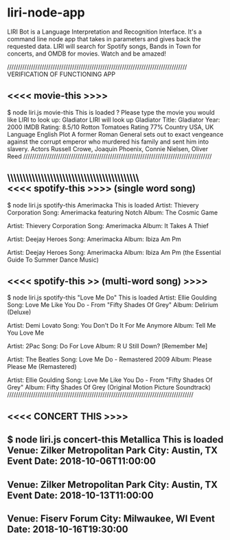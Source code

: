 # liri-node-app

LIRI Bot is a Language Interpretation and Recognition Interface. It's a command line node app that takes in parameters and gives back the requested data. LIRI will search for Spotify songs, Bands in Town for concerts, and OMDB for movies. Watch and be amazed!


///////////////////////////////////////////////////////////////////////////////////
VERIFICATION OF FUNCTIONING APP

<<<< movie-this >>>>
--------------------
$ node liri.js movie-this
This is loaded
? Please type the movie you would like LIRI to look up: Gladiator
 LIRI will look up Gladiator
Title: Gladiator
Year: 2000
IMDB Rating: 8.5/10
Rotton Tomatoes Rating 77%
Country USA, UK
Language English
Plot A former Roman General sets out to exact vengeance against the corrupt emperor who murdered his family and sent him into slavery.
Actors Russell Crowe, Joaquin Phoenix, Connie Nielsen, Oliver Reed
///////////////////////////////////////////////////////////////////////////////////////

\\\\\\\\\\\\\\\\\\\\\\\\\\\\\\\\\\\\\\\\\\\\\\\\\\\\\\\\\\\\\\\\\\\\\\\\\\\\\\\\\\\\\\\
<<<< spotify-this >>>> (single word song)
----------------------------------------
$ node liri.js spotify-this Amerimacka
This is loaded
Artist: Thievery Corporation
Song: Amerimacka featuring Notch
Album: The Cosmic Game


Artist: Thievery Corporation
Song: Amerimacka
Album: It Takes A Thief


Artist: Deejay Heroes
Song: Amerimacka
Album: Ibiza Am Pm


Artist: Deejay Heroes
Song: Amerimacka
Album: Ibiza Am Pm (the Essential Guide To Summer Dance Music)


<<<< spotify-this >> (multi-word song) >>>>
-------------------------------------------
$ node liri.js spotify-this "Love Me Do"
This is loaded
Artist: Ellie Goulding
Song: Love Me Like You Do - From "Fifty Shades Of Grey"
Album: Delirium (Deluxe)


Artist: Demi Lovato
Song: You Don't Do It For Me Anymore
Album: Tell Me You Love Me


Artist: 2Pac
Song: Do For Love
Album: R U Still Down? [Remember Me]


Artist: The Beatles
Song: Love Me Do - Remastered 2009
Album: Please Please Me (Remastered)


Artist: Ellie Goulding
Song: Love Me Like You Do - From "Fifty Shades Of Grey"
Album: Fifty Shades Of Grey (Original Motion Picture Soundtrack)
//////////////////////////////////////////////////////////////////////////////////////

<<<< CONCERT THIS >>>>
----------------------
$ node liri.js concert-this Metallica
This is loaded
Venue: Zilker Metropolitan Park
City: Austin, TX
Event Date: 2018-10-06T11:00:00
------------
Venue: Zilker Metropolitan Park
City: Austin, TX
Event Date: 2018-10-13T11:00:00
------------
Venue: Fiserv Forum
City: Milwaukee, WI
Event Date: 2018-10-16T19:30:00
------------